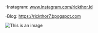 -Instagram: www.instagram.com/rickthor.id 

-Blog: https://rickthor7.bpogspot.com

<!---
rickthor7/rickthor7 is a ✨ special ✨ repository because its `README.md` (this file) appears on your GitHub profile.
You can click the Preview link to take a look at your changes.
--->
![This is an image](https://s10.gifyu.com/images/MOSHED-2022-2-1-16-54-43.gif)

